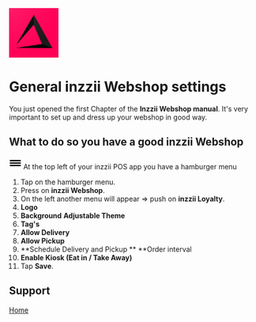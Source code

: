<img src="../Assets/Pictures/play_store_512.png" alt="inzzii logo" width="100"/>

# General inzzii Webshop settings

You just opened the first Chapter of the **Inzzii Webshop manual**. It's very important to set up and dress up your webshop in good way.

## What to do so you have a good inzzii Webshop

<img src="../Assets/Pictures/Hmenu.png" alt="hamburgermenu" width="25" height="25"/> At the top left of your inzzii POS app you have a hamburger menu 
1. Tap on the hamburger menu.
2. Press on **inzzii Webshop**.
3. On the left another menu will appear => push on **inzzii Loyalty**. 
4. **Logo**
5. **Background**
**Adjustable Theme**
6. **Tag's**
7. **Allow Delivery**
8. **Allow Pickup**
9. **Schedule Delivery and Pickup **
**Order interval
10. **Enable Kiosk (Eat in / Take Away)**
11. Tap **Save**.


## Support
[Home](../index.md)